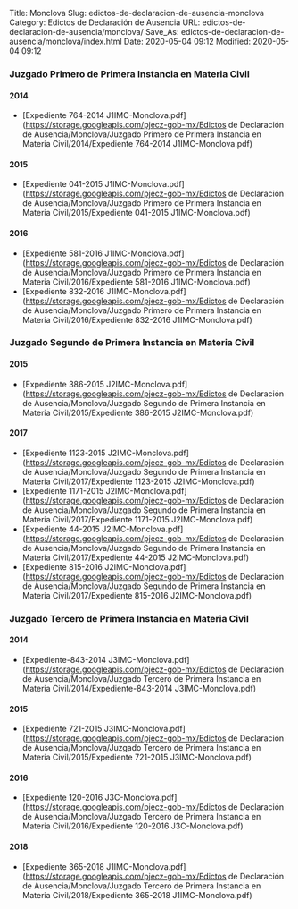 Title: Monclova
Slug: edictos-de-declaracion-de-ausencia-monclova
Category: Edictos de Declaración de Ausencia
URL: edictos-de-declaracion-de-ausencia/monclova/
Save_As: edictos-de-declaracion-de-ausencia/monclova/index.html
Date: 2020-05-04 09:12
Modified: 2020-05-04 09:12






### Juzgado Primero de Primera Instancia en Materia Civil


#### 2014


* [Expediente 764-2014 J1IMC-Monclova.pdf](https://storage.googleapis.com/pjecz-gob-mx/Edictos de Declaración de Ausencia/Monclova/Juzgado Primero de Primera Instancia en Materia Civil/2014/Expediente 764-2014 J1IMC-Monclova.pdf)


#### 2015


* [Expediente 041-2015 J1IMC-Monclova.pdf](https://storage.googleapis.com/pjecz-gob-mx/Edictos de Declaración de Ausencia/Monclova/Juzgado Primero de Primera Instancia en Materia Civil/2015/Expediente 041-2015 J1IMC-Monclova.pdf)


#### 2016


* [Expediente 581-2016 J1IMC-Monclova.pdf](https://storage.googleapis.com/pjecz-gob-mx/Edictos de Declaración de Ausencia/Monclova/Juzgado Primero de Primera Instancia en Materia Civil/2016/Expediente 581-2016 J1IMC-Monclova.pdf)
* [Expediente 832-2016 J1IMC-Monclova.pdf](https://storage.googleapis.com/pjecz-gob-mx/Edictos de Declaración de Ausencia/Monclova/Juzgado Primero de Primera Instancia en Materia Civil/2016/Expediente 832-2016 J1IMC-Monclova.pdf)


### Juzgado Segundo de Primera Instancia en Materia Civil


#### 2015


* [Expediente 386-2015 J2IMC-Monclova.pdf](https://storage.googleapis.com/pjecz-gob-mx/Edictos de Declaración de Ausencia/Monclova/Juzgado Segundo de Primera Instancia en Materia Civil/2015/Expediente 386-2015 J2IMC-Monclova.pdf)


#### 2017


* [Expediente 1123-2015 J2IMC-Monclova.pdf](https://storage.googleapis.com/pjecz-gob-mx/Edictos de Declaración de Ausencia/Monclova/Juzgado Segundo de Primera Instancia en Materia Civil/2017/Expediente 1123-2015 J2IMC-Monclova.pdf)
* [Expediente 1171-2015 J2IMC-Monclova.pdf](https://storage.googleapis.com/pjecz-gob-mx/Edictos de Declaración de Ausencia/Monclova/Juzgado Segundo de Primera Instancia en Materia Civil/2017/Expediente 1171-2015 J2IMC-Monclova.pdf)
* [Expediente 44-2015 J2IMC-Monclova.pdf](https://storage.googleapis.com/pjecz-gob-mx/Edictos de Declaración de Ausencia/Monclova/Juzgado Segundo de Primera Instancia en Materia Civil/2017/Expediente 44-2015 J2IMC-Monclova.pdf)
* [Expediente 815-2016 J2IMC-Monclova.pdf](https://storage.googleapis.com/pjecz-gob-mx/Edictos de Declaración de Ausencia/Monclova/Juzgado Segundo de Primera Instancia en Materia Civil/2017/Expediente 815-2016 J2IMC-Monclova.pdf)


### Juzgado Tercero de Primera Instancia en Materia Civil


#### 2014


* [Expediente-843-2014 J3IMC-Monclova.pdf](https://storage.googleapis.com/pjecz-gob-mx/Edictos de Declaración de Ausencia/Monclova/Juzgado Tercero de Primera Instancia en Materia Civil/2014/Expediente-843-2014 J3IMC-Monclova.pdf)


#### 2015


* [Expediente 721-2015 J3IMC-Monclova.pdf](https://storage.googleapis.com/pjecz-gob-mx/Edictos de Declaración de Ausencia/Monclova/Juzgado Tercero de Primera Instancia en Materia Civil/2015/Expediente 721-2015 J3IMC-Monclova.pdf)


#### 2016


* [Expediente 120-2016 J3C-Monclova.pdf](https://storage.googleapis.com/pjecz-gob-mx/Edictos de Declaración de Ausencia/Monclova/Juzgado Tercero de Primera Instancia en Materia Civil/2016/Expediente 120-2016 J3C-Monclova.pdf)


#### 2018


* [Expediente 365-2018 J1IMC-Monclova.pdf](https://storage.googleapis.com/pjecz-gob-mx/Edictos de Declaración de Ausencia/Monclova/Juzgado Tercero de Primera Instancia en Materia Civil/2018/Expediente 365-2018 J1IMC-Monclova.pdf)



